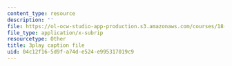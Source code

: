 ```yaml
---
content_type: resource
description: ''
file: https://ol-ocw-studio-app-production.s3.amazonaws.com/courses/18-03sc-differential-equations-fall-2011/04c12f165d9fa74de524e995317019c9_zNPK_t03zds.srt
file_type: application/x-subrip
resourcetype: Other
title: 3play caption file
uid: 04c12f16-5d9f-a74d-e524-e995317019c9
---
```

